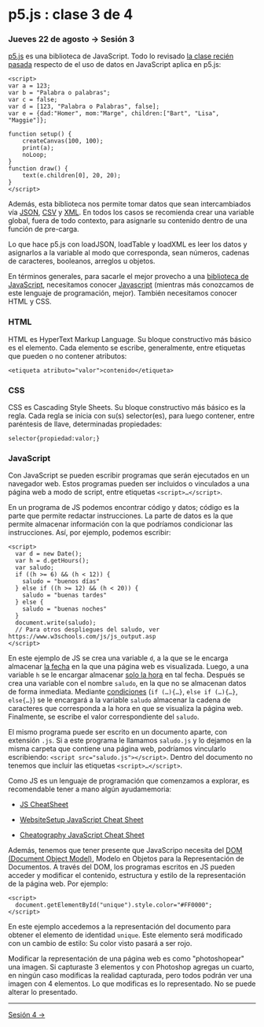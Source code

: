 # p5.js : clase 3 de 4

### Jueves 22 de agosto → Sesión 3

[p5.js](https://p5js.org/es/get-started/) es una biblioteca de JavaScript. Todo lo revisado [la clase recién pasada](https://github.com/profesorfaco/AUD5V0010-2019/tree/master/clase-02#p5js--clase-2--jueves-20-de-marzo) respecto de el uso de datos en JavaScript aplica en p5.js:

```
<script>
var a = 123;
var b = "Palabra o palabras";
var c = false;
var d = [123, "Palabra o Palabras", false];
var e = {dad:"Homer", mom:"Marge", children:["Bart", "Lisa", "Maggie"]};

function setup() {
	createCanvas(100, 100);
	print(a);
	noLoop;
}
function draw() {
	text(e.children[0], 20, 20);
}
</script>
```

Además, esta biblioteca nos permite tomar datos que sean intercambiados vía [JSON](https://p5js.org/reference/#/p5/loadJSON), [CSV](https://p5js.org/reference/#/p5/loadTable) y [XML](https://p5js.org/reference/#/p5/loadXML). En todos los casos se recomienda crear una variable global, fuera de todo contexto, para asignarle su contenido dentro de una función de pre-carga. 

Lo que hace p5.js con loadJSON, loadTable y loadXML es leer los datos y asignarlos a la variable al modo que corresponda, sean números, cadenas de caracteres, booleanos, arreglos u objetos.

En términos generales, para sacarle el mejor provecho a una [biblioteca de JavaScript](https://es.wikipedia.org/wiki/Biblioteca_de_JavaScript), necesitamos conocer [Javascript](https://developer.mozilla.org/es/docs/Learn/Getting_started_with_the_web/JavaScript_basics#%C2%BFQu%C3%A9_es_JavaScript_realmente) (mientras más conozcamos de este lenguaje de programación, mejor). También necesitamos conocer HTML y CSS. 

### HTML

HTML es HyperText Markup Language. Su bloque constructivo más básico es el elemento. Cada elemento se escribe, generalmente, entre etiquetas que pueden o no contener atributos:

```<etiqueta atributo="valor">contenido</etiqueta>```

### CSS

CSS es Cascading Style Sheets. Su bloque constructivo más básico es la regla. Cada regla se inicia con su(s) selector(es), para luego contener, entre paréntesis de llave, determinadas propiedades: 

```selector{propiedad:valor;}```

### JavaScript

Con JavaScript se pueden escribir programas que serán ejecutados en un navegador web. Estos programas pueden ser incluidos o vinculados a una página web a modo de script, entre etiquetas `<script>…</script>`. 

En un programa de JS podemos encontrar código y datos; código es la parte que permite redactar instrucciones. La parte de datos es la que permite almacenar información con la que podríamos condicionar las instrucciones. Así, por ejemplo, podemos escribir: 

```
<script>
  var d = new Date();
  var h = d.getHours();
  var saludo;
  if ((h >= 6) && (h < 12)) { 
    saludo = "buenos días"
  } else if ((h >= 12) && (h < 20)) {
    saludo = "buenas tardes"
  } else { 
    saludo = "buenas noches"
  }
  document.write(saludo);
  // Para otros despliegues del saludo, ver https://www.w3schools.com/js/js_output.asp  
</script>
```

En este ejemplo de JS se crea una variable `d`, a la que se le encarga almacenar [la fecha](https://developer.mozilla.org/es/docs/Web/JavaScript/Referencia/Objetos_globales/Date) en la que una página web es visualizada. Luego, a una variable `h` se le encargar almacenar [solo la hora](https://developer.mozilla.org/es/docs/Web/JavaScript/Referencia/Objetos_globales/Date/getHours) en tal fecha. Después se crea una variable con el nombre `saludo`, en la que no se almacenan datos de forma inmediata. Mediante [condiciones](https://developer.mozilla.org/en-US/docs/Web/JavaScript/Reference/Statements/if...else) (`if (…){…}`, `else if (…){…}`, `else{…}`) se le encargará a la variable `saludo` almacenar la cadena de caracteres que corresponda a la hora en que se visualiza la página web. Finalmente, se escribe el valor correspondiente del `saludo`.

El mismo programa puede ser escrito en un documento aparte, con extensión `.js`. Si a este programa le llamamos `saludo.js` y lo dejamos en la misma carpeta que contiene una página web, podríamos vincularlo escribiendo: `<script src="saludo.js"></script>`. Dentro del documento no tenemos que incluir las etiquetas `<script>…</script>`. 

Como JS es un lenguaje de programación que comenzamos a explorar, es recomendable tener a mano algún ayudamemoria: 

- [JS CheatSheet](https://htmlcheatsheet.com/js/)

- [WebsiteSetup JavaScript Cheat Sheet](https://websitesetup.org/javascript-cheat-sheet/)

- [Cheatography JavaScript Cheat Sheet](https://www.cheatography.com/davechild/cheat-sheets/javascript/pdf_bw/)

Además, tenemos que tener presente que JavaScripo necesita del [DOM (Document Object Model)](https://www.w3schools.com/js/js_htmldom.asp), Modelo en Objetos para la Representación de Documentos. A través del DOM, los programas escritos en JS pueden acceder y modificar el contenido, estructura y estilo de la representación de la página web. Por ejemplo:

```
<script>
  document.getElementById("unique").style.color="#FF0000";
</script>
```
En este ejemplo accedemos a la representación del documento para obtener el elemento de identidad `unique`. Este elemento será modificado con un cambio de estilo: Su color visto pasará a ser rojo. 

Modificar la representación de una página web es como "photoshopear" una imagen. Si capturaste 3 elementos y con Photoshop agregas un cuarto, en ningún caso modificas la realidad capturada, pero todos podrán ver una imagen con 4 elementos. Lo que modificas es lo representado. No se puede alterar lo presentado.

-------

[Sesión 4 →](https://github.com/profesorfaco/AUD5V0010-2019-2/tree/gh-pages/sesion-04)
